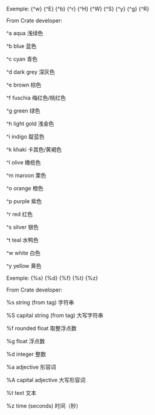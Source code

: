 Exemple:
{^w}
{^E}
{^b}
{^r}
{^H}
{^W}
{^S}
{^y}
{^g}
{^R}

From Crate developer:

^a	aqua	浅绿色

^b	blue	蓝色

^c	cyan	青色

^d	dark grey	深灰色

^e	brown	棕色

^f	fuschia	梅红色/桃红色

^g	green	绿色

^h	light gold	浅金色

^i	indigo	靛蓝色

^k	khaki	卡其色/黄褐色

^l	olive	橄榄色

^m	maroon	栗色

^o	orange	橙色

^p	purple	紫色

^r	red	红色

^s	silver	银色

^t	teal	水鸭色

^w	white	白色

^y	yellow	黄色

Exemple:
{%s}
{%d}
{%f}
{%t}
{%z}

From Crate developer:

%s	string (from tag)	字符串

%S	capital string (from tag)	大写字符串

%f	rounded float	取整浮点数

%g	float	浮点数

%d	integer	整数

%a	adjective	形容词

%A	capital adjective	大写形容词

%t	text	文本

%z	time (seconds)	时间（秒）
